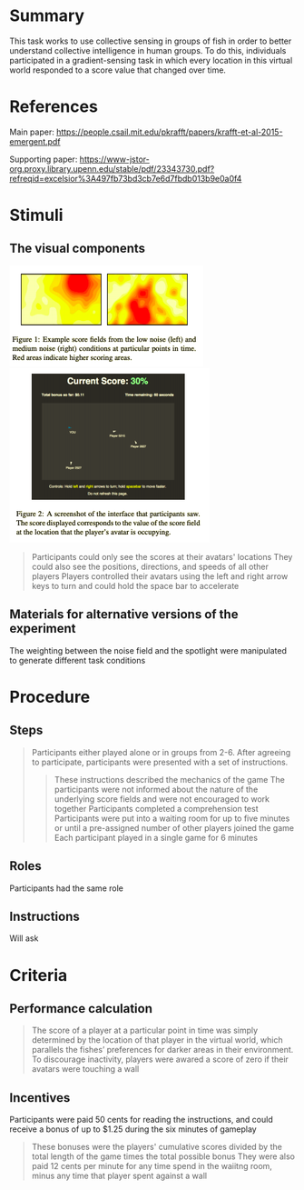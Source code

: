 # Summary
This task works to use collective sensing in groups of fish in order to better understand collective intelligence in human groups. To do this, individuals participated in a gradient-sensing task in which every location in this virtual world responded to a score value that changed over time.

# References
Main paper: https://people.csail.mit.edu/pkrafft/papers/krafft-et-al-2015-emergent.pdf

Supporting paper: https://www-jstor-org.proxy.library.upenn.edu/stable/pdf/23343730.pdf?refreqid=excelsior%3A497fb73bd3cb7e6d7fbdb013b9e0a0f4

# Stimuli
## The visual components
![Fish1](images/Fish1.png)
![Fish2](images/Fish2.png)

> Participants could only see the scores at their avatars' locations
> They could also see the positions, directions, and speeds of all other players
> Players controlled their avatars using the left and right arrow keys to turn and could hold the space bar to accelerate

## Materials for alternative versions of the experiment 
The weighting between the noise field and the spotlight were manipulated to generate different task conditions

# Procedure
## Steps
> Participants either played alone or in groups from 2-6.
>  After agreeing to participate, participants were presented with a set of instructions. 
> > These instructions described the mechanics of the game
> The participants were not informed about the nature of the underlying score fields and were not encouraged to work together
> Participants completed a comprehension test
> Participants were put into a waiting room for up to five minutes or until a pre-assigned number of other players joined the game
> Each participant played in a single game for 6 minutes


## Roles 
Participants had the same role

## Instructions
Will ask

# Criteria
## Performance calculation
> The score of a player at a particular point in time was simply determined by the location of that player in the virtual world, which parallels the fishes’ preferences for darker areas in their environment.
> To discourage inactivity, players were awared a score of zero if their avatars were touching a wall
>
## Incentives
Participants were paid 50 cents for reading the instructions, and could receive a bonus of up to $1.25 during the six minutes of gameplay
> These bonuses were the players' cumulative scores divided by the total length of the game times the total possible bonus
They were also paid 12 cents per minute for any time spend in the waiitng room, minus any time that player spent against a wall

